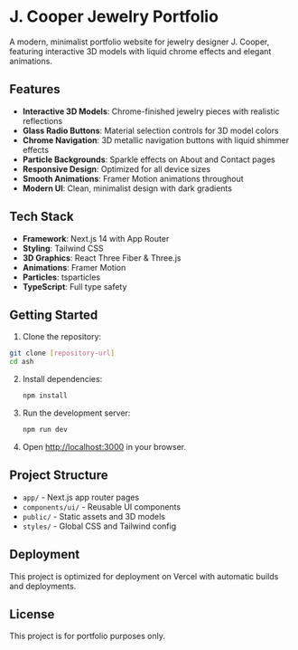 # J. Cooper Jewelry Portfolio

A modern, minimalist portfolio website for jewelry designer J. Cooper, featuring interactive 3D models with liquid chrome effects and elegant animations.

## Features

- **Interactive 3D Models**: Chrome-finished jewelry pieces with realistic reflections
- **Glass Radio Buttons**: Material selection controls for 3D model colors
- **Chrome Navigation**: 3D metallic navigation buttons with liquid shimmer effects
- **Particle Backgrounds**: Sparkle effects on About and Contact pages
- **Responsive Design**: Optimized for all device sizes
- **Smooth Animations**: Framer Motion animations throughout
- **Modern UI**: Clean, minimalist design with dark gradients

## Tech Stack

- **Framework**: Next.js 14 with App Router
- **Styling**: Tailwind CSS
- **3D Graphics**: React Three Fiber & Three.js
- **Animations**: Framer Motion
- **Particles**: tsparticles
- **TypeScript**: Full type safety

## Getting Started

1. Clone the repository:
```bash
git clone [repository-url]
cd ash
```

2. Install dependencies:
   ```bash
   npm install
   ```

3. Run the development server:
   ```bash
   npm run dev
   ```

4. Open [http://localhost:3000](http://localhost:3000) in your browser.

## Project Structure

- `app/` - Next.js app router pages
- `components/ui/` - Reusable UI components
- `public/` - Static assets and 3D models
- `styles/` - Global CSS and Tailwind config

## Deployment

This project is optimized for deployment on Vercel with automatic builds and deployments.

## License

This project is for portfolio purposes only. 